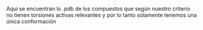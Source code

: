 Aquí se encuentran lo .pdb de los compuestos que según nuestro criterio no tienen torsiones activas relevantes y por lo tanto solamente tenemos una única conformación
